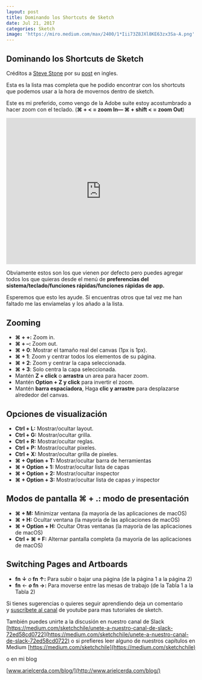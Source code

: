 ```yaml
---
layout: post
title: Dominando los Shortcuts de Sketch
date: Jul 21, 2017
categories: Sketch
image: 'https://miro.medium.com/max/2400/1*Iii73Z8JXl8KE63zx3Sa-A.png'
---
```

## Dominando los Shortcuts de Sketch

Créditos a [Steve Stone](https://medium.com/u/cbb28da183c?source=post_page-----c86f70e052ea--------------------------------) por su [post](https://medium.com/@steveostudios/changing-your-view-in-sketch-265ec4bed5d8) en ingles.

Esta es la lista mas completa que he podido encontrar con los shortcuts que podemos usar a la hora de movernos dentro de sketch.

Este es mi preferido, como vengo de la Adobe suite estoy acostumbrado a hacer zoom con el teclado. (**⌘ + < = zoom In— ⌘ + shift < = zoom Out**)

<div style='position:relative; padding-bottom:calc(68.33% + 44px)'><iframe src='https://gfycat.com/ifr/MintyImpoliteDikdik' frameborder='0' scrolling='no' width='100%' height='100%' style='position:absolute;top:0;left:0;' allowfullscreen></iframe></div>

Obviamente estos son los que vienen por defecto pero puedes agregar todos los que quieras desde el menú de **preferencias del sistema/teclado/funciones rápidas/funciones rápidas de app.**

Esperemos que esto les ayude. Si encuentras otros que tal vez me han faltado me las envíamelas y los añado a la lista.

## **Zooming**

- **⌘ + +:** Zoom in.
- **⌘ + –:** Zoom out.
- **⌘ + 0**: Mostrar el tamaño real del canvas (1px is 1px).
- **⌘ + 1**: Zoom y centrar todos los elementos de su página.
- **⌘ + 2**: Zoom y centrar la capa seleccionada.
- **⌘ + 3**: Solo centra la capa seleccionada.
- Mantén **Z + click** o **arrastra** un area para hacer zoom.
- Mantén **Option + Z y click** para invertir el zoom.
- Mantén **barra espaciadora**, Haga **clic y arrastre** para desplazarse alrededor del canvas.

## **Opciones de visualización**

- **Ctrl + L:** Mostrar/ocultar layout.
- **Ctrl + G:** Mostrar/ocultar grilla.
- **Ctrl + R:** Mostrar/ocultar reglas.
- **Ctrl + P:** Mostrar/ocultar pixeles.
- **Ctrl + X:** Mostrar/ocultar grilla de pixeles.
- **⌘ + Option + T:** Mostrar/ocultar barra de herramientas
- **⌘ + Option + 1:** Mostrar/ocultar lista de capas
- **⌘ + Option + 2:** Mostrar/ocultar inspector
- **⌘ + Option + 3:** Mostrar/ocultar lista de capas *y* inspector

## **Modos de pantalla ⌘ + .: modo de presentación**

- **⌘ + M:** Minimizar ventana (la mayoría de las aplicaciones de macOS)
- **⌘ + H:** Ocultar ventana (la mayoría de las aplicaciones de macOS)
- **⌘ + Option + H:** Ocultar Otras ventanas (la mayoría de las aplicaciones de macOS)
- **Ctrl + ⌘ + F:** Alternar pantalla completa (la mayoría de las aplicaciones de macOS)

## **Switching Pages and Artboards**

- **fn ↓** *o* **fn ↑:** Para subir o bajar una página (de la página 1 a la página 2)
- **fn** ← *****o* **fn** →**:** Para moverse entre las mesas de trabajo (de la Tabla 1 a la Tabla 2)

Si tienes sugerencias o quieres seguir aprendiendo deja un comentario y [suscríbete al canal](https://www.youtube.com/channel/UCWip2TrjNMXb0kg6LWbsNzw?sub_confirmation=1) de youtube para mas tutoriales de sketch.

También puedes unirte a la discusión en nuestro canal de Slack [https://medium.com/sketchchile/unete-a-nuestro-canal-de-slack-72ed58cd0722](https://medium.com/sketchchile/unete-a-nuestro-canal-de-slack-72ed58cd0722) o si prefieres leer alguno de nuestros capítulos en Medium [https://medium.com/sketchchile](https://medium.com/sketchchile)

o en mi blog

[www.arielcerda.com/blog/](http://www.arielcerda.com/blog/)
